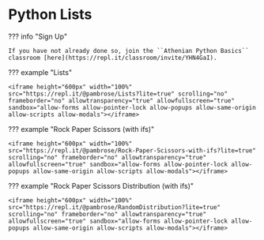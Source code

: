 # Python Lists 

??? info "Sign Up"

    If you have not already done so, join the ``Athenian Python Basics`` classroom [here](https://repl.it/classroom/invite/YHN4GaI).

??? example "Lists"

    <iframe height="600px" width="100%" src="https://repl.it/@pambrose/Lists?lite=true" scrolling="no" frameborder="no" allowtransparency="true" allowfullscreen="true" sandbox="allow-forms allow-pointer-lock allow-popups allow-same-origin allow-scripts allow-modals"></iframe>

??? example "Rock Paper Scissors (with ifs)"

    <iframe height="600px" width="100%" src="https://repl.it/@pambrose/Rock-Paper-Scissors-with-ifs?lite=true" scrolling="no" frameborder="no" allowtransparency="true" allowfullscreen="true" sandbox="allow-forms allow-pointer-lock allow-popups allow-same-origin allow-scripts allow-modals"></iframe>
    
??? example "Rock Paper Scissors Distribution (with ifs)"

    <iframe height="600px" width="100%" src="https://repl.it/@pambrose/RandomDistribution?lite=true" scrolling="no" frameborder="no" allowtransparency="true" allowfullscreen="true" sandbox="allow-forms allow-pointer-lock allow-popups allow-same-origin allow-scripts allow-modals"></iframe>